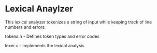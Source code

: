 # Lexical Anaylzer

This lexical analyzer tokenizes a string of input while keeping track of line numbers and errors. 

tokens.h - Defines token types and error codes

lexer.c - Implements the lexical analysis


